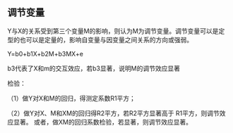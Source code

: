## 调节变量
Y与X的关系受到第三个变量M的影响，则认为M为调节变量。调节变量可以是定型的也可以是定量的，影响自变量与因变量之间关系的方向或强弱。

Y=b0+b1X+b2M+b3MX+e

b3代表了X和m的交互效应，若b3显著，说明M的调节效应显著

检验：

（1）做Y对X和M的回归，得测定系数R1平方；

（2）做Y对X、M和XM的回归得R2平方，若R2平方显著高于 R1平方，则调节效应显著。
    或者，做XM的回归系数检验，若显著，则调节效应显著。
